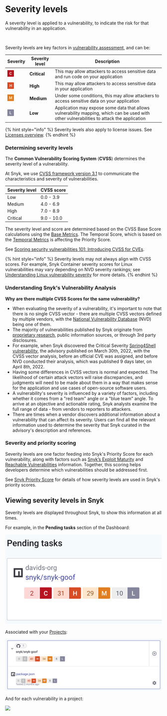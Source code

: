 # Severity levels

A severity level is applied to a vulnerability, to indicate the risk for that vulnerability in an application.

<img src="../../../.gitbook/assets/Screenshot 2022-08-16 at 09.52.22.png" alt="" data-size="original">

Severity levels are key factors in [vulnerability assessment](https://snyk.io/learn/vulnerability-assessment/), and can be:

| Severity                                                                         | Severity level | Description                                                                                                                                |
| -------------------------------------------------------------------------------- | -------------- | ------------------------------------------------------------------------------------------------------------------------------------------ |
| <img src="../../../.gitbook/assets/image (145).png" alt="" data-size="line">     | **Critical**   | This may allow attackers to access sensitive data and run code on your application                                                         |
| <img src="../../../.gitbook/assets/image (168).png" alt="" data-size="original"> | **High**       | This may allow attackers to access sensitive data in your application                                                                      |
| ![](<../../../.gitbook/assets/image (126).png>)                                  | **Medium**     | Under some conditions, this may allow attackers to access sensitive data on your application                                               |
| ![](<../../../.gitbook/assets/image (89).png>)                                   | **Low**        | Application may expose some data that allows vulnerability mapping, which can be used with other vulnerabilities to attack the application |

{% hint style="info" %}
Severity levels also apply to license issues. See [Licenses overview](https://docs.snyk.io/snyk-open-source/licenses).
{% endhint %}

### Determining severity levels

The **Common Vulnerability Scoring System** (**CVSS**) determines the severity level of a vulnerability.

At Snyk, we use [CVSS framework version 3.1](https://www.first.org/cvss/v3-1/) to communicate the characteristics and severity of vulnerabilities.

| **Severity level** | **CVSS score** |
| ------------------ | -------------- |
| Low                | 0.0 - 3.9      |
| Medium             | 4.0 - 6.9      |
| High               | 7.0 - 8.9      |
| Critical           | 9.0 - 10.0     |

The severity level and score are determined based on the CVSS Base Score calculations using the [Base Metrics](https://www.first.org/cvss/specification-document#Temporal-Metrics). The Temporal Score, which is based on the [Temporal Metrics](https://www.first.org/cvss/specification-document#Temporal-Metrics) is affecting the Priority Score.

See [Scoring security vulnerabilities 101: Introducing CVSS for CVEs](https://snyk.io/blog/scoring-security-vulnerabilities-101-introducing-cvss-for-cve/).

{% hint style="info" %}
Severity levels may not always align with CVSS scores. For example, Snyk Container severity scores for Linux vulnerabilities may vary depending on NVD severity rankings; see [Understanding Linux vulnerability severity](../../../products/snyk-container/getting-started-snyk-container/understanding-linux-vulnerability-severity.md) for more details.
{% endhint %}

### Understanding Snyk's Vulnerability Analysis

**Why are there multiple CVSS Scores for the same vulnerability?**

* ​When evaluating the severity of a vulnerability, it's important to note that there is no single CVSS vector - there are multiple CVSS vectors defined by multiple vendors, with the [National Vulnerability Database](https://nvd.nist.gov/) (NVD) being one of them.
* The majority of vulnerabilities published by Snyk originate from [proprietary research](https://security.snyk.io/disclosed-vulnerabilities), public information sources, or through 3rd party disclosures.
* For example, when Snyk discovered the Critical Severity [Spring4Shell vulnerability](https://security.snyk.io/vuln/SNYK-JAVA-ORGSPRINGFRAMEWORK-2436751), the advisory published on March 30th, 2022, with the CVSS vector analysis, before an official CVE was assigned, and before NVD conducted their analysis, which was published 9 days later, on April 8th, 2022.
* Having some differences in CVSS vectors is normal and expected. The likelihood of certain attack vectors will raise discrepancies, and judgments will need to be made about them in a way that makes sense for the application and use cases of open-source software users.
* A vulnerability's severity is influenced by a variety of factors, including whether it comes from a "red team" angle or a "blue team" angle. To arrive at an objective and actionable rating, Snyk analysts examine the full range of data - from vendors to reporters to attackers.
* There are times when a vendor discovers additional information about a vulnerability that can affect its severity. Users can find all the relevant information used to determine the severity that Snyk curated in the advisory's description and references.

### Severity and priority scoring

Severity levels are one factor feeding into Snyk's Priority Score for each vulnerability, along with factors such as [Snyk’s Exploit Maturity](https://snyk.io/blog/whats-so-wild-about-exploits-in-the-wild-and-how-can-we-prioritize-accordingly/) and [Reachable Vulnerabilities](https://snyk.io/blog/optimizing-prioritization-with-deep-application-level-context/) information. Together, this scoring helps developers determine which vulnerabilities should be addressed first.

See [Snyk Priority Score](priority-score.md) for details of how severity levels are used in Snyk's priority scores.

## Viewing severity levels in Snyk

Severity levels are displayed throughout Snyk, to show this information at all times.

For example, in the **Pending tasks** section of the Dashboard:

<img src="../../../.gitbook/assets/image (476).png" alt="" data-size="original">

Associated with your [Projects](broken-reference):

![](<../../../.gitbook/assets/image (43) (1).png>)

And for each vulnerability in a project:

![](<../../../.gitbook/assets/image (39) (1).png>)
